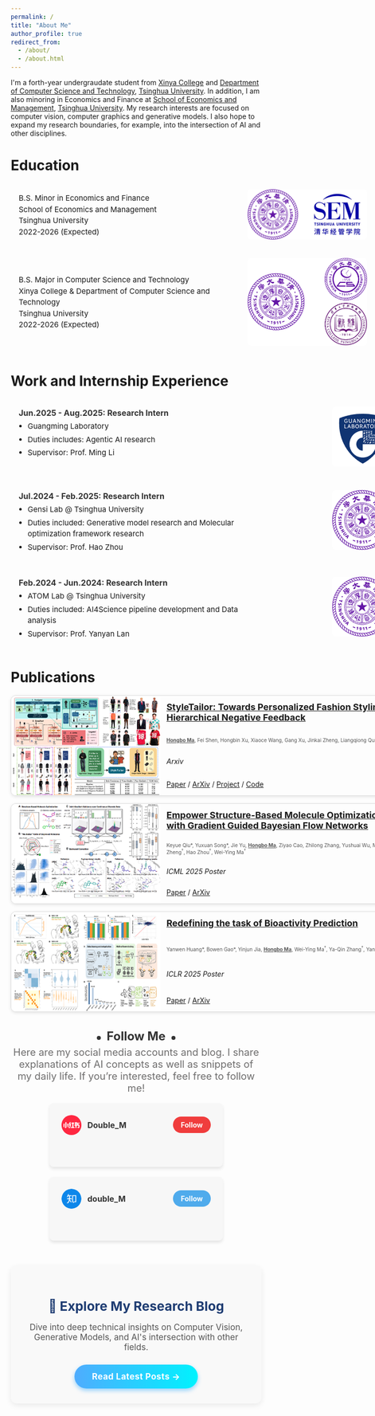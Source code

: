 ```yaml
---
permalink: /
title: "About Me"
author_profile: true
redirect_from: 
  - /about/
  - /about.html
---
```


I'm a forth-year undergraudate student from [Xinya College](https://www.xyc.tsinghua.edu.cn/en/) and [Department of Computer Science and Technology](https://www.cs.tsinghua.edu.cn/csen/), [Tsinghua University](https://www.tsinghua.edu.cn/en/). In addition, I am also minoring in Economics and Finance at [School of Economics and Management](https://www.sem.tsinghua.edu.cn/en/), [Tsinghua University](https://www.tsinghua.edu.cn/en/). My research interests are focused on computer vision, computer graphics and generative models. I also hope to expand my research boundaries, for example, into the intersection of AI and other disciplines.

# Education

<!-- * B.S. Minor in Economics and Finance, School of Economics and Management, Tsinghua University, 2026(expected)
* B.S. Major in Computer Science and Technology, Xinya College & Department of Computer Science and Technology, Tsinghua University, 2026 (expected) -->
<style>
  .edu-card {
    display: flex;
    align-items: center;
    justify-content: space-between;
    /* border: 1px solid #ddd; */
    /* border-radius: 10px; */
    padding: 12px 16px;
    margin: 10px 0;
    /* box-shadow: 0 2px 6px rgba(0,0,0,0.1); */
    width: 700px; 

  .edu-text {
    font-size: 15px;
    line-height: 1.5;
    flex: 2; 
  }

  .edu-image {
    flex: 1;
    text-align: right;
  }

  .edu-image img {
    max-width: 240px; 
    border-radius: 6px;
  }
</style>

<div class="edu-card">
  <div class="edu-text">
    B.S. Minor in Economics and Finance <br>
    School of Economics and Management <br>
    Tsinghua University<br>
    2022-2026 (Expected)
  </div>
  <div class="edu-image">
    <img src="../images/educations/bs_minor.png" alt="School of Economics and Management">
  </div>
</div>

<div class="edu-card">
  <div class="edu-text">
    B.S. Major in Computer Science and Technology<br>
    Xinya College & Department of Computer Science and Technology<br>
    Tsinghua University<br> 
    2022-2026 (Expected)
  </div>
  <div class="edu-image">
    <img src="../images/educations/bs_major.png" alt="Computer Science Department">
  </div>
</div>


# Work and Internship Experience

<style>
  .intern-card {
    display: flex;
    align-items: flex-start;
    justify-content: space-between;
    /* border: 1px solid #ddd;
    border-radius: 10px; */
    padding: 16px;
    margin: 12px 0;
    /* box-shadow: 0 2px 6px rgba(0,0,0,0.1); */
    width: 750px; 
    /* background-color: #fff; */
  }

  .intern-text {
    flex: 2;
    font-size: 15px;
    line-height: 1.5;
  }

  .intern-text h4 {
    margin: 0 0 4px 0;
    font-size: 16px;
    color: #333;
  }

  .intern-text ul {
    margin: 0;
    padding-left: 18px;
  }

  .intern-text li {
    margin-bottom: 4px;
  }

  .intern-image {
    flex: 1;
    text-align: right;
  }

  .intern-image img {
    max-width: 120px;
    border-radius: 6px;
  }
</style>
<div class="intern-card">
  <div class="intern-text">
    <h4>Jun.2025 - Aug.2025: Research Intern</h4>
    <ul>
      <li>Guangming Laboratory</li>
      <li>Duties includes: Agentic AI research</li>
      <li>Supervisor: Prof. Ming Li</li>
    </ul>
  </div>
  <div class="intern-image">
    <img src="../images/intern/guangminglab.png" alt="Guangming Lab">
  </div>
</div>
<div class="intern-card">
  <div class="intern-text">
    <h4>Jul.2024 - Feb.2025: Research Intern</h4>
    <ul>
      <li>Gensi Lab @ Tsinghua University</li>
      <li>Duties included: Generative model research and Molecular optimization framework research</li>
      <li>Supervisor: Prof. Hao Zhou</li>
    </ul>
  </div>
  <div class="intern-image">
    <img src="../images/intern/Tsinghua.png" alt="Gensi Lab">
  </div>
</div>

<div class="intern-card">
  <div class="intern-text">
    <h4>Feb.2024 - Jun.2024: Research Intern</h4>
    <ul>
      <li>ATOM Lab @ Tsinghua University</li>
      <li>Duties included: AI4Science pipeline development and Data analysis</li>
      <li>Supervisor: Prof. Yanyan Lan</li>
    </ul>
  </div>
  <div class="intern-image">
    <img src="../images/intern/Tsinghua.png" alt="ATOM Lab">
  </div>
</div>

  
# Publications

<style>
  .pub-card {
    display: flex;
    width: 800px;         
    height: 200px;        
    border: 1px solid #ddd;
    border-radius: 10px;
    margin: 15px 0;
    overflow: hidden;
    box-shadow: 0 2px 6px rgba(0,0,0,0.1);
  }

  .pub-card img {
    width: 300px;
    height: 100%;         
    /* object-fit: cover; */
  }

  .pub-content {
    padding: 12px;
    flex: 1;
    display: flex;
    flex-direction: column;
    justify-content: space-between; 
  }

  .pub-content h3 {
    margin: 0;
    font-size: 18px;
  }

  .pub-content p {
    margin: 2px 0;
  }

  .card-authors {
    font-size: 10px; 
    color: #555;     
  }

  .conference_or_journal{
    font-size: 14px;
  }

  .functions {
    font-size: 14px;
  }

</style>

<div class="pub-card">
  <img src="../images/publications/StyleTailor- Towards Personalized Fashion Styling via Hierarchical Negative Feedback.png" alt="paper">
  <div class="pub-content">
    <h3><a href="https://arxiv.org/pdf/2508.06555?">StyleTailor: Towards Personalized Fashion Styling via Hierarchical Negative Feedback</a></h3>
    <p class="card-authors"> <strong><u>Hongbo Ma</u></strong>, Fei Shen, Hongbin Xu, Xiaoce Wang, Gang Xu, Jinkai Zheng, Liangqiong Qu, Ming Li<sup>†</sup></p>
    <p class="conference_or_journal"><em>Arxiv</em></p>
    <p class="functions">
      <a href="https://arxiv.org/pdf/2508.06555?">Paper</a> /
      <a href="https://arxiv.org/abs/2508.06555?">ArXiv</a> /
      <a href="https://mahb-thu.github.io/StyleTailor.github.io/">Project</a> /
      <a href="https://github.com/mahb-THU/StyleTailor">Code</a> 
    </p>
  </div>
</div>

<div class="pub-card">
  <img src="../images/publications/Empower Structure-Based Molecule Optimization with Gradient Guided Bayesian Flow Networks.png" alt="paper">
  <div class="pub-content">
    <h3><a href="https://arxiv.org/pdf/2411.13280">Empower Structure-Based Molecule Optimization with Gradient Guided Bayesian Flow Networks</a></h3>
    <p class="card-authors">Keyue Qiu*, Yuxuan Song*, Jie Yu, <strong><u>Hongbo Ma</u></strong>, Ziyao Cao, Zhilong Zhang, Yushuai Wu, Mingyue Zheng<sup>†</sup>, Hao Zhou<sup>†</sup>, Wei-Ying Ma<sup>†</sup></p>
    <p class="conference_or_journal"><em>ICML 2025 Poster</em></p>
    <p class="functions">
      <a href="https://arxiv.org/pdf/2411.13280">Paper</a> /
      <a href="https://arxiv.org/abs/2411.13280">ArXiv</a>
    </p>
  </div>
</div>

<div class="pub-card">
  <img src="../images/publications/Redefining the task of Bioactivity Prediction.png" alt="paper">
  <div class="pub-content">
    <h3><a href="https://proceedings.iclr.cc/paper_files/paper/2025/file/dee8f820d86aca28ab0328a9243020f9-Paper-Conference.pdf">Redefining the task of Bioactivity Prediction</a></h3>
    <p class="card-authors">Yanwen Huang*, Bowen Gao*, Yinjun Jia, <strong><u>Hongbo Ma</u></strong>, Wei-Ying Ma<sup>†</sup>, Ya-Qin Zhang<sup>†</sup>, Yanyan Lan<sup>†</sup></p>
    <p class="conference_or_journal"><em>ICLR 2025 Poster</em></p>
    <p class="functions">
      <a href="https://openreview.net/pdf?id=S8gbnkCgxZ">Paper</a> /
      <a href="https://arxiv.org/html/2406.08961v1">ArXiv</a>
    </p>
  </div>
</div>



<style>
  .blog-cta-container {
    text-align: center;
    margin: 50px auto;
    padding: 30px;
    background-color: #f9f9f9; 
    border-radius: 12px;
    max-width: 800px;
    box-shadow: 0 4px 12px rgba(0, 0, 0, 0.08);
  }
  .blog-cta-title {
    font-size: 26px;
    font-weight: 700;
    color: #1e3c72;
    margin-bottom: 10px;
  }
  .blog-cta-subtitle {
    font-size: 17px;
    color: #555;
    margin-bottom: 25px;
  }
  .blog-cta-button {
    display: inline-block;
    padding: 14px 35px;
    background-image: linear-gradient(to right, #4facfe 0%, #00f2fe 100%); 
    color: white;
    text-decoration: none;
    border-radius: 50px; 
    font-weight: bold;
    font-size: 17px;
    letter-spacing: 0.5px;
    transition: all 0.3s ease;
    box-shadow: 0 4px 8px rgba(0, 150, 255, 0.4);
    border: none;
  }
  .blog-cta-button:hover {
    transform: translateY(-2px);
    box-shadow: 0 6px 12px rgba(0, 150, 255, 0.6);
  }
</style>


<style>
  .follow-us-container {
    text-align: center;
    font-family: -apple-system, BlinkMacSystemFont, "Segoe UI", Roboto, "Helvetica Neue", Arial, sans-serif;
    color: #333;
  }
  .follow-us-title {
    font-size: 24px;
    font-weight: bold;
    margin-bottom: 1px;
  }
  .follow-us-title span {
    display: inline-block;
    position: relative;
  }
  .follow-us-title span::before,
  .follow-us-title span::after {
    content: '';
    position: absolute;
    top: 50%;
    width: 8px;
    height: 8px;
    background-color: #333;
    border-radius: 50%;
  }
  .follow-us-title span::before {
    left: -20px;
  }
  .follow-us-title span::after {
    right: -20px;
  }
  .follow-us-subtitle {
    font-size: 20px;
    color: #6f6e6eff;
    margin: 6px 0 18px 0; 
    text-align: center;  
  }
  .cards-container {
    display: flex;
    justify-content: center;
    gap: 20px;
    flex-wrap: wrap;
  }
  .card {
    background-color: #f7f7f7;
    border-radius: 8px;
    padding: 24px;
    width: 300px;
    text-align: left;
    box-shadow: 0 4px 6px rgba(0,0,0,0.1);
    height: 80px;
  }
  .card-header {
    display: flex;
    justify-content: space-between;
    align-items: center;
    margin-bottom: 20px;
  }
  .card-profile {
    display: flex;
    align-items: center;
  }
  .card-profile-pic {
    width: 40px;
    height: 40px;
    border-radius: 50%;
    margin-right: 12px;
  }
  .card-username {
    font-weight: bold;
    font-size: 16px;
  }
  .follow-button_xiaohongshu {
    background-color: #f03d3dff;
    color: #fff;
    border: none;
    padding: 8px 16px;
    border-radius: 20px;
    cursor: pointer;
    font-weight: bold;
    text-decoration: none;
  }
  .follow-button_zhihu {
    background-color: #4fabecff;
    color: #fff;
    border: none;
    padding: 8px 16px;
    border-radius: 20px;
    cursor: pointer;
    font-weight: bold;
    text-decoration: none;
  }
</style>

<div class="follow-us-container">
  <h2 class="follow-us-title"><span>Follow Me</span></h2>
  <p class="follow-us-subtitle">Here are my social media accounts and blog. I share explanations of AI concepts as well as snippets of my daily life. If you’re interested, feel free to follow me!</p>
  <div class="cards-container">
    <div class="card">
      <div class="card-header">
        <div class="card-profile">
          <img src="../images/followme/Xiaohongshu.png" alt="Myxiaohongshu" class="card-profile-pic">
          <span class="card-username">Double_M</span>
        </div>
        <a href="https://www.xiaohongshu.com/user/profile/64d44d3f000000000e025c3e" target="_blank" class="follow-button_xiaohongshu">Follow</a>
      </div>
    </div>
    <div class="card">
      <div class="card-header">
        <div class="card-profile">
          <img src="../images/followme/zhihu.png" alt="Myzhihu" class="card-profile-pic">
          <span class="card-username">double_M</span>
        </div>
        <a href="https://www.zhihu.com/people/22-13-70-62-20" target="_blank" class="follow-button_zhihu">Follow</a>
      </div>
    </div>

  </div>
</div>

<div class="blog-cta-container">
  <h2 class="blog-cta-title">
    🚀 Explore My Research Blog
  </h2>
  <p class="blog-cta-subtitle">
    Dive into deep technical insights on Computer Vision, Generative Models, and AI's intersection with other fields.
  </p>
  <a href="blogs/" class="blog-cta-button">
    Read Latest Posts →
  </a>
</div>
